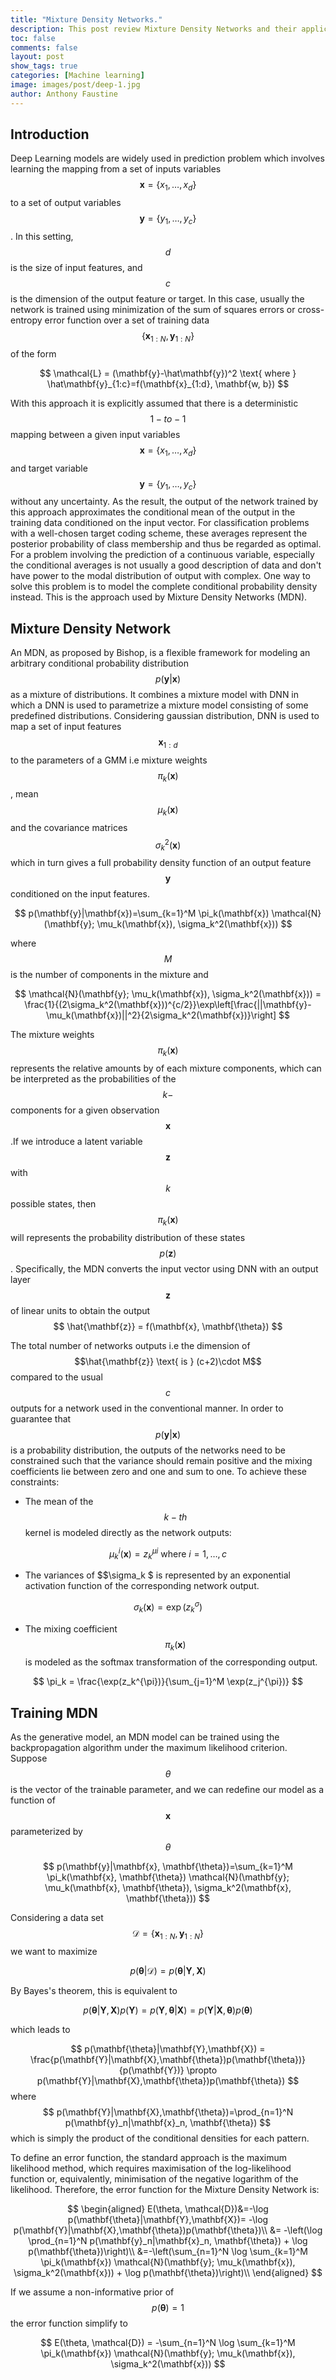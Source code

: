 ```yaml
---
title: "Mixture Density Networks."
description: This post review Mixture Density Networks and their applications in deep neural networks.
toc: false
comments: false
layout: post
show_tags: true
categories: [Machine learning]
image: images/post/deep-1.jpg
author: Anthony Faustine
---
```


## Introduction 
Deep Learning models are widely used in prediction problem which involves learning the mapping from a set of inputs variables $$\mathbf{x}=\{x_1, \ldots, x_d\}$$ to a set of output variables $$\mathbf{y}=\{y_1, \ldots,y_c\}$$.  In this setting, $$d$$ is the size of input features, and $$c$$ is the dimension of the output feature or target. In this case, usually the network is trained using minimization of the sum of squares errors or cross-entropy error function over a set of training data $$\{\mathbf{x}_{1:N},\mathbf{y}_{1:N}\}$$ of the form 

$$
\mathcal{L} = (\mathbf{y}-\hat\mathbf{y})^2 \text{ where } \hat\mathbf{y}_{1:c}=f(\mathbf{x}_{1:d}, \mathbf{w, b})
$$ 

With this approach it is explicitly assumed that there is a deterministic $$1-to-1$$ mapping between a given input variables $$\mathbf{x}=\{x_1, \ldots, x_d\}$$ and target variable $$\mathbf{y}=\{y_1, \ldots,y_c\}$$ without any uncertainty. As the result, the output of the network trained by this approach approximates the conditional mean of the output in the training data conditioned on the input vector. For classification problems with a well-chosen target coding scheme, these averages represent the posterior probability of class membership and thus be regarded as optimal. For a problem involving the prediction of a continuous variable, especially the conditional averages is not usually a good description of data and don't have power to the modal distribution of output with complex. One way to solve this problem is to model the complete conditional probability density instead. This is the approach used by Mixture Density Networks (MDN).


## Mixture Density Network
An MDN, as proposed by Bishop, is a flexible framework for modeling an arbitrary conditional probability distribution $$p(\mathbf{y}|\mathbf{x})$$ as a mixture of distributions. It combines a mixture model with DNN in which a DNN is used to parametrize a mixture model consisting of some predefined distributions. Considering gaussian distribution, DNN is used to map a set of input features $$ \mathbf{x}_{1:d} $$ to the parameters of a GMM i.e mixture weights $$\pi_k(\mathbf{x})$$, mean $$\mu _k(\mathbf{x})$$ and the covariance matrices $$\sigma_k^2(\mathbf{x})$$ which in turn gives a full probability density function of an output feature $$\mathbf{y}$$ conditioned on the input features. 

$$
p(\mathbf{y}|\mathbf{x})=\sum_{k=1}^M \pi_k(\mathbf{x}) \mathcal{N}(\mathbf{y}; \mu_k(\mathbf{x}), \sigma_k^2(\mathbf{x}))
$$

where $$M$$ is the number of components in the mixture and 

$$
\mathcal{N}(\mathbf{y}; \mu_k(\mathbf{x}), \sigma_k^2(\mathbf{x})) = \frac{1}{(2\sigma_k^2(\mathbf{x}))^{c/2}}\exp\left[\frac{||\mathbf{y}-\mu_k(\mathbf{x})||^2}{2\sigma_k^2(\mathbf{x})}\right]
$$

The mixture weights $$\pi_k(\mathbf{x})$$ represents the relative amounts by of each mixture components, which can be interpreted as the probabilities of the $$k-$$ components for a given observation $$\mathbf{x}$$.If we introduce a latent variable $$\mathbf{z}$$ with $$k$$ possible states, then $$\pi_k(\mathbf{x})$$ will represents the probability distribution of these states $$p(\mathbf{z})$$. Specifically, the MDN converts the input vector using DNN with an output layer $$\mathbf{z}$$ of linear units to obtain the output
 $$
 \hat{\mathbf{z}} = f(\mathbf{x}, \mathbf{\theta})
 $$

The total number of networks outputs i.e the dimension of $$\hat{\mathbf{z}} \text{ is } (c+2)\cdot M$$ compared to the usual $$c$$ outputs for a network used in the conventional manner. In order to guarantee that $$p(\mathbf{y}|\mathbf{x})$$ is a probability distribution, the outputs of the networks need to be constrained such that the variance should remain positive and the mixing coefficients lie between zero and one and sum to one. To achieve these constraints:
- The mean of the $$k-th$$ kernel is modeled directly as the network outputs: 

$$
\mu_{k}^i(\mathbf{x})=z_{k}^{\mu i} \text{ where } i = 1,\ldots, c
$$

- The variances of $$\sigma_k $ is represented by an exponential activation function of the corresponding network output.

$$
\sigma_k(\mathbf{x}) = \exp(z_k^{\sigma})
$$

- The mixing coefficient $$\pi _k(\mathbf{x})$$ is modeled as the softmax transformation of the corresponding output.

$$
\pi_k = \frac{\exp(z_k^{\pi})}{\sum_{j=1}^M \exp(z_j^{\pi})}
$$

## Training MDN
As the generative model, an MDN model can be trained using the backpropagation algorithm under the maximum likelihood criterion. Suppose $$\theta$$ is the vector of the trainable parameter, and we can redefine our model as a function of $$\mathbf{x}$$ parameterized by $$\theta$$

$$
p(\mathbf{y}|\mathbf{x}, \mathbf{\theta})=\sum_{k=1}^M \pi_k(\mathbf{x}, \mathbf{\theta}) \mathcal{N}(\mathbf{y}; \mu_k(\mathbf{x}, \mathbf{\theta}), \sigma_k^2(\mathbf{x}, \mathbf{\theta}))
$$

Considering a data set $$\mathcal{D}= \{ \mathbf{x}_{1:N},\mathbf{y}_{1:N}\}$$ 
we want to maximize 

$$
p(\mathbf{\theta}|\mathcal{D}) = p(\mathbf{\theta}|\mathbf{Y},\mathbf{X})
$$ 

By Bayes's theorem, this is equivalent to

$$
p(\mathbf{\theta}|\mathbf{Y},\mathbf{X})p(\mathbf{Y}) = p(\mathbf{Y},\mathbf{\theta} |\mathbf{X}) = p(\mathbf{Y}|\mathbf{X},\mathbf{\theta})p(\mathbf{\theta})
$$ 

which leads to

$$
p(\mathbf{\theta}|\mathbf{Y},\mathbf{X}) = \frac{p(\mathbf{Y}|\mathbf{X},\mathbf{\theta})p(\mathbf{\theta})}{p(\mathbf{Y})} \propto p(\mathbf{Y}|\mathbf{X},\mathbf{\theta})p(\mathbf{\theta})
$$
where 
$$
p(\mathbf{Y}|\mathbf{X},\mathbf{\theta})=\prod_{n=1}^N p(\mathbf{y}_n|\mathbf{x}_n, \mathbf{\theta})
$$ 
which is simply the product of the conditional densities for each pattern.

To define an error function, the standard approach is the maximum likelihood method, which requires maximisation of the log-likelihood function or, equivalently, minimisation of the negative logarithm of the likelihood. Therefore, the error function for the Mixture Density Network is:

$$
\begin{aligned}
E(\theta, \mathcal{D})&=-\log p(\mathbf{\theta}|\mathbf{Y},\mathbf{X})= -\log p(\mathbf{Y}|\mathbf{X},\mathbf{\theta})p(\mathbf{\theta})\\
&= -\left(\log \prod_{n=1}^N p(\mathbf{y}_n|\mathbf{x}_n, \mathbf{\theta}) + \log p(\mathbf{\theta})\right)\\
&=-\left(\sum_{n=1}^N \log \sum_{k=1}^M \pi_k(\mathbf{x}) \mathcal{N}(\mathbf{y}; \mu_k(\mathbf{x}), \sigma_k^2(\mathbf{x})) + \log p(\mathbf{\theta})\right)\\
\end{aligned}
$$

If we assume a non-informative prior of $$p(\mathbf{\theta})=1$$ the error function simplify to

$$
E(\theta, \mathcal{D}) = -\sum_{n=1}^N \log \sum_{k=1}^M \pi_k(\mathbf{x}) \mathcal{N}(\mathbf{y}; \mu_k(\mathbf{x}), \sigma_k^2(\mathbf{x}))
$$
